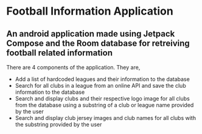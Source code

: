 # Football Information Application

## An android application made using Jetpack Compose and the Room database for retreiving football related information

There are 4 components of the application. They are,
* Add a list of hardcoded leagues and their information to the database
* Search for all clubs in a league from an online API and save the club information to the database
* Search and display clubs and their respective logo image for all clubs from the database using a substring of a club or league name provided by the user
* Search and display club jersey images and club names for all clubs with the substring provided by the user
